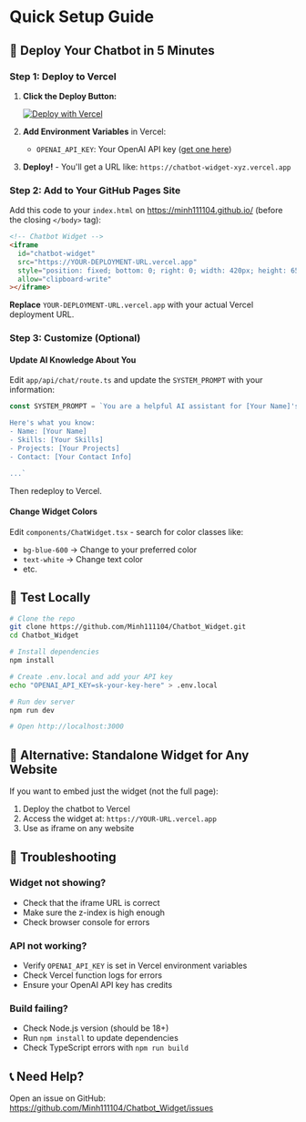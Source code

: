 # Quick Setup Guide

## 🚀 Deploy Your Chatbot in 5 Minutes

### Step 1: Deploy to Vercel

1. **Click the Deploy Button:**

   [![Deploy with Vercel](https://vercel.com/button)](https://vercel.com/new/clone?repository-url=https://github.com/Minh111104/Chatbot_Widget)

2. **Add Environment Variables** in Vercel:
   - `OPENAI_API_KEY`: Your OpenAI API key ([get one here](https://platform.openai.com/api-keys))

3. **Deploy!** - You'll get a URL like: `https://chatbot-widget-xyz.vercel.app`

### Step 2: Add to Your GitHub Pages Site

Add this code to your `index.html` on https://minh111104.github.io/ (before the closing `</body>` tag):

```html
<!-- Chatbot Widget -->
<iframe 
  id="chatbot-widget"
  src="https://YOUR-DEPLOYMENT-URL.vercel.app" 
  style="position: fixed; bottom: 0; right: 0; width: 420px; height: 650px; border: none; z-index: 9999;"
  allow="clipboard-write"
></iframe>
```

**Replace** `YOUR-DEPLOYMENT-URL.vercel.app` with your actual Vercel deployment URL.

### Step 3: Customize (Optional)

#### Update AI Knowledge About You

Edit `app/api/chat/route.ts` and update the `SYSTEM_PROMPT` with your information:

```typescript
const SYSTEM_PROMPT = `You are a helpful AI assistant for [Your Name]'s website.

Here's what you know:
- Name: [Your Name]
- Skills: [Your Skills]
- Projects: [Your Projects]
- Contact: [Your Contact Info]

...`
```

Then redeploy to Vercel.

#### Change Widget Colors

Edit `components/ChatWidget.tsx` - search for color classes like:
- `bg-blue-600` → Change to your preferred color
- `text-white` → Change text color
- etc.

## 📱 Test Locally

```bash
# Clone the repo
git clone https://github.com/Minh111104/Chatbot_Widget.git
cd Chatbot_Widget

# Install dependencies
npm install

# Create .env.local and add your API key
echo "OPENAI_API_KEY=sk-your-key-here" > .env.local

# Run dev server
npm run dev

# Open http://localhost:3000
```

## 🎯 Alternative: Standalone Widget for Any Website

If you want to embed just the widget (not the full page):

1. Deploy the chatbot to Vercel
2. Access the widget at: `https://YOUR-URL.vercel.app`
3. Use as iframe on any website

## 🔧 Troubleshooting

### Widget not showing?
- Check that the iframe URL is correct
- Make sure the z-index is high enough
- Check browser console for errors

### API not working?
- Verify `OPENAI_API_KEY` is set in Vercel environment variables
- Check Vercel function logs for errors
- Ensure your OpenAI API key has credits

### Build failing?
- Check Node.js version (should be 18+)
- Run `npm install` to update dependencies
- Check TypeScript errors with `npm run build`

## 📞 Need Help?

Open an issue on GitHub: https://github.com/Minh111104/Chatbot_Widget/issues
